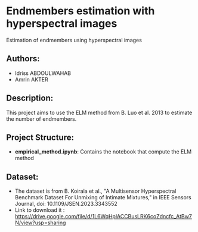 # Endmembers estimation with hyperspectral images
Estimation of endmembers using hyperspectral images

## Authors:
- Idriss ABDOULWAHAB  
- Amrin AKTER 

## Description:
This project aims to use the ELM method from B. Luo et al. 2013 to estimate the number of endmembers.

## Project Structure:
- **empirical_method.ipynb**: Contains the notebook that compute the ELM method


## Dataset:
- The dataset is from B. Koirala et al., "A Multisensor Hyperspectral Benchmark Dataset For Unmixing of Intimate Mixtures," in IEEE Sensors Journal, doi: 10.1109/JSEN.2023.3343552
- Link to download it : https://drive.google.com/file/d/1L6WqHplACCBusLRK6coZdncfc_AtBw7N/view?usp=sharing
